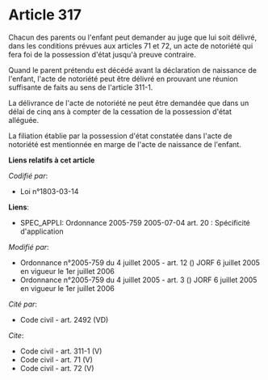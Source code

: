 # Article 317

Chacun des parents ou l'enfant peut demander au juge que lui soit délivré, dans les conditions prévues aux articles 71 et 72,
un acte de notoriété qui fera foi de la possession d'état jusqu'à preuve contraire. 

Quand le parent prétendu est décédé avant la déclaration de naissance de l'enfant, l'acte de notoriété peut être délivré en
prouvant une réunion suffisante de faits au sens de l'article 311-1. 

La délivrance de l'acte de notoriété ne peut être demandée que dans un délai de cinq ans à compter de la cessation de la
possession d'état alléguée. 

La filiation établie par la possession d'état constatée dans l'acte de notoriété est mentionnée en marge de l'acte de
naissance de l'enfant.

**Liens relatifs à cet article**

_Codifié par_:

  - Loi n°1803-03-14

**Liens**:

  - SPEC_APPLI: Ordonnance 2005-759 2005-07-04 art. 20 : Spécificité d'application

_Modifié par_:

  - Ordonnance n°2005-759 du 4 juillet 2005 - art. 12 () JORF 6 juillet 2005 en vigueur le 1er juillet 2006
  - Ordonnance n°2005-759 du 4 juillet 2005 - art. 3 () JORF 6 juillet 2005 en vigueur le 1er juillet 2006

_Cité par_:

  - Code civil - art. 2492 (VD)

_Cite_:

  - Code civil - art. 311-1 (V)
  - Code civil - art. 71 (V)
  - Code civil - art. 72 (V)
